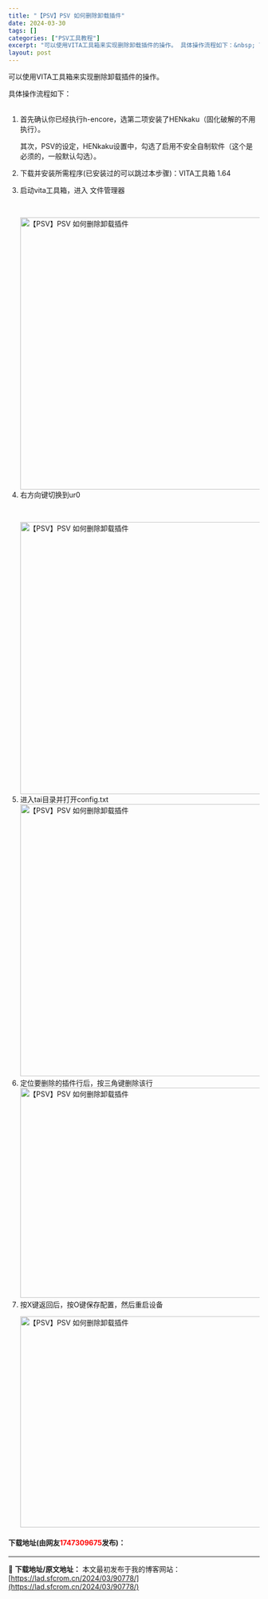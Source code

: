 ```yaml
---
title: "【PSV】PSV 如何删除卸载插件"
date: 2024-03-30
tags: []
categories: ["PSV工具教程"]
excerpt: "可以使用VITA工具箱来实现删除卸载插件的操作。 具体操作流程如下：&nbsp; 首先确认你已经执行h-encore，选第二项安装了HENkaku（固化破解的不用执行）。 其次，PSV的设定，HENkaku设置中，勾选了启用不安全自制软件（这个是必须的，一般默认勾选）。 下载并安装所需程序(已安装过&hellip;"
layout: post
---
```


 <p>可以使用VITA工具箱来实现删除卸载插件的操作。</p> <p>具体操作流程如下：<br />&nbsp;</p> <ol> <li>首先确认你已经执行h-encore，选第二项安装了HENkaku（固化破解的不用执行）。   <p>其次，PSV的设定，HENkaku设置中，勾选了启用不安全自制软件（这个是必须的，一般默认勾选）。</p></li> <li> <p>下载并安装所需程序(已安装过的可以跳过本步骤)：VITA工具箱 1.64</p></li> <li>启动vita工具箱，进入 文件管理器   <p>&nbsp;</p><img data-src="/d/file/p/2021/10-05/01c2a5340b77e21a99ed4ecd96f6ff42.jpg" data-srcset="https://static.shipengliang.com/wp-content/uploads/2020/04/1-文件管理器.jpg" height="544" src="https://static.shipengliang.com/wp-content/uploads/2020/04/1-%E6%96%87%E4%BB%B6%E7%AE%A1%E7%90%86%E5%99%A8.jpg" srcset="https://static.shipengliang.com/wp-content/uploads/2020/04/1-文件管理器.jpg" title="文件管理器" width="960" alt="【PSV】PSV 如何删除卸载插件" /></li> <li>右方向键切换到ur0   <p>&nbsp;</p><img data-src="/d/file/p/2021/10-05/69f10172deae8cef9b31d19195be7037.jpg" data-srcset="https://static.shipengliang.com/wp-content/uploads/2020/04/2-右方向键切换到ur0.jpg" height="544" src="https://static.shipengliang.com/wp-content/uploads/2020/04/2-%E5%8F%B3%E6%96%B9%E5%90%91%E9%94%AE%E5%88%87%E6%8D%A2%E5%88%B0ur0.jpg" srcset="https://static.shipengliang.com/wp-content/uploads/2020/04/2-右方向键切换到ur0.jpg" title="右方向键切换到ur0" width="960" alt="【PSV】PSV 如何删除卸载插件" /></li> <li>进入tai目录并打开config.txt<img data-src="/d/file/p/2021/10-05/14081d0f7215065cbb0787126d57ee22.jpg" data-srcset="https://static.shipengliang.com/wp-content/uploads/2020/04/3-进入tai目录并打开config.txt.jpg" height="544" src="https://static.shipengliang.com/wp-content/uploads/2020/04/3-%E8%BF%9B%E5%85%A5tai%E7%9B%AE%E5%BD%95%E5%B9%B6%E6%89%93%E5%BC%80config.txt.jpg" srcset="https://static.shipengliang.com/wp-content/uploads/2020/04/3-进入tai目录并打开config.txt.jpg" title="进入tai目录并打开config.txt" width="960" alt="【PSV】PSV 如何删除卸载插件" /></li> <li>定位要删除的插件行后，按三角键删除该行<img src="https://lad.sfcrom.cn/wp-content/uploads/2024/03/20240330_6607834d27910.png" style="width: 745px; height: 420px;" alt="【PSV】PSV 如何删除卸载插件" /></li> <li>按X键返回后，按O键保存配置，然后重启设备   <p><img src="https://lad.sfcrom.cn/wp-content/uploads/2024/03/20240330_6607834e2f806.png" style="width: 743px; height: 422px;" alt="【PSV】PSV 如何删除卸载插件" /></p></li> </ol> <p><h4>下载地址(由网友<font color="red">1747309675</font>发布)：</h4></p> 

---
📖 **下载地址/原文地址：** 本文最初发布于我的博客网站：[https://lad.sfcrom.cn/2024/03/90778/](https://lad.sfcrom.cn/2024/03/90778/)
